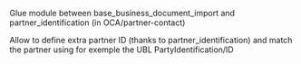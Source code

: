 Glue module between base_business_document_import and
partner_identification (in OCA/partner-contact)

Allow to define extra partner ID (thanks to partner_identification) and
match the partner using for exemple the UBL PartyIdentification/ID

